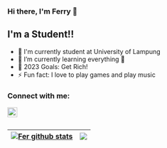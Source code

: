 ### Hi there, I'm Ferry 👋

## I'm a Student!!

- 🔭 I'm currently student at University of Lampung
- 🌱 I’m currently learning everything 🤣
- 🥅 2023 Goals: Get Rich!
- ⚡ Fun fact: I love to play games and play music

### Connect with me:

[<img align="left" alt="codeSTACKr | Instagram" width="22px" src="http://assets.stickpng.com/images/580b57fcd9996e24bc43c521.png"/>][instagram]

<br/>
<br/>


| <a href="https://github.com/StfnsFerry/github-readme-stats"><img align="center" src="https://github-readme-stats.vercel.app/api?username=StfnsFerry&show_icons=true&include_all_commits=true&theme=tokyonight&hide_border=true" alt="Fer github stats" /></a> | <a href="https://github.com/StfnsFerry/github-readme-stats"><img align="center" src="https://github-readme-stats.vercel.app/api/top-langs/?username=StfnsFerry&layout=compact&theme=tokyonight&hide_border=true" /></a> |
| ------------- | ------------- |



[instagram]: https://www.instagram.com/stfnsferry/
